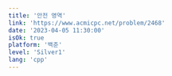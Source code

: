 ```yaml
---
title: '안전 영역'
link: 'https://www.acmicpc.net/problem/2468'
date: '2023-04-05 11:30:00'
isOk: true
platform: '백준'
level: 'Silver1'
lang: 'cpp'
---
```

